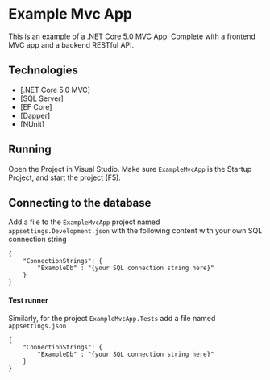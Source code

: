 ﻿# Example Mvc App

This is an example of a .NET Core 5.0 MVC App. Complete with a frontend MVC app and a backend RESTful API.

## Technologies
- [.NET Core 5.0 MVC]
- [SQL Server]
- [EF Core]
- [Dapper]
- [NUnit]

## Running
Open the Project in Visual Studio. Make sure `ExampleMvcApp` is the Startup Project, and start the project (F5).

## Connecting to the database
Add a file to the `ExampleMvcApp` project named `appsettings.Development.json` with the following content with your own SQL connection string
```
{
    "ConnectionStrings": {
        "ExampleDb" : "{your SQL connection string here}"
    }
}
```

#### Test runner 
Similarly, for the project `ExampleMvcApp.Tests`  add a file named  `appsettings.json`
```
{
    "ConnectionStrings": {
        "ExampleDb" : "{your SQL connection string here}"
    }
}
```
